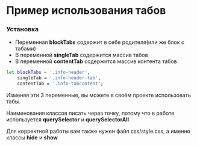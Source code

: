 # Пример использования табов 
### Установка
  - Переменная **blockTabs** содержит в себе родителя(или же блок с табами)
  - В переменной **singleTab** содержится массив табов
  - В переменной **contentTab** содержится массив контента табов

```sh
let blockTabs = '.info-header',
    singleTab = '.info-header-tab',
    contentTab = '.info-tabcontent';
```
Изменяя эти 3 переменные, вы можете в своём проекте использовать табы.

Наименования классов писать через точку, потому что в работе используется **querySelector** и **querySelectorAll**.

Для корректной работы вам также нужен файл css/style.css, а именно классы **hide** и **show**
